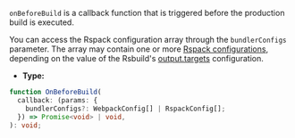 `onBeforeBuild` is a callback function that is triggered before the production build is executed.

You can access the Rspack configuration array through the `bundlerConfigs` parameter. The array may contain one or more [Rspack configurations](https://rspack.dev/config.html), depending on the value of the Rsbuild's [output.targets](/config/output/targets) configuration.

- **Type:**

```ts
function OnBeforeBuild(
  callback: (params: {
    bundlerConfigs?: WebpackConfig[] | RspackConfig[];
  }) => Promise<void> | void,
): void;
```
